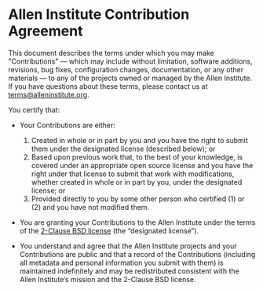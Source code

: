 # Allen Institute Contribution Agreement

This document describes the terms under which you may make "Contributions" — which may include without limitation, software additions, revisions, bug fixes, configuration changes, documentation, or any other materials — to any of the projects owned or managed by the Allen Institute. If you have questions about these terms, please contact us at terms@alleninstitute.org.

You certify that:

* Your Contributions are either:
    1. Created in whole or in part by you and you have the right to submit them under the designated license (described below); or
    2. Based upon previous work that, to the best of your knowledge, is covered under an appropriate open source license and you have the right under that license to submit that work with modifications, whether created in whole or in part by you, under the designated license; or
    3. Provided directly to you by some other person who certified (1) or (2) and you have not modified them.

* You are granting your Contributions to the Allen Institute under the terms of the [2-Clause BSD license](https://opensource.org/licenses/BSD-2-Clause) (the “designated license”).

* You understand and agree that the Allen Institute projects and your Contributions are public and that a record of the Contributions (including all metadata and personal information you submit with them) is maintained indefinitely and may be redistributed consistent with the Allen Institute’s mission and the 2-Clause BSD license.

